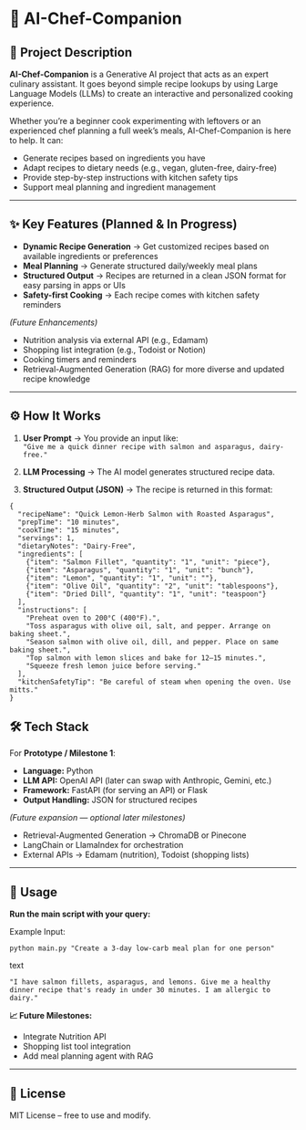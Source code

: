 # 🍳 AI-Chef-Companion  

## 📖 Project Description  

**AI-Chef-Companion** is a Generative AI project that acts as an expert culinary assistant. It goes beyond simple recipe lookups by using Large Language Models (LLMs) to create an interactive and personalized cooking experience.  

Whether you’re a beginner cook experimenting with leftovers or an experienced chef planning a full week’s meals, AI-Chef-Companion is here to help. It can:  
- Generate recipes based on ingredients you have  
- Adapt recipes to dietary needs (e.g., vegan, gluten-free, dairy-free)  
- Provide step-by-step instructions with kitchen safety tips  
- Support meal planning and ingredient management  

---

## ✨ Key Features (Planned & In Progress)  

- **Dynamic Recipe Generation** → Get customized recipes based on available ingredients or preferences  
- **Meal Planning** → Generate structured daily/weekly meal plans  
- **Structured Output** → Recipes are returned in a clean JSON format for easy parsing in apps or UIs  
- **Safety-first Cooking** → Each recipe comes with kitchen safety reminders  

*(Future Enhancements)*  
- Nutrition analysis via external API (e.g., Edamam)  
- Shopping list integration (e.g., Todoist or Notion)  
- Cooking timers and reminders  
- Retrieval-Augmented Generation (RAG) for more diverse and updated recipe knowledge  

---

## ⚙️ How It Works  

1. **User Prompt** → You provide an input like:  
   `"Give me a quick dinner recipe with salmon and asparagus, dairy-free."`

2. **LLM Processing** → The AI model generates structured recipe data.  

3. **Structured Output (JSON)** → The recipe is returned in this format:  


```
{
  "recipeName": "Quick Lemon-Herb Salmon with Roasted Asparagus",
  "prepTime": "10 minutes",
  "cookTime": "15 minutes",
  "servings": 1,
  "dietaryNotes": "Dairy-Free",
  "ingredients": [
    {"item": "Salmon Fillet", "quantity": "1", "unit": "piece"},
    {"item": "Asparagus", "quantity": "1", "unit": "bunch"},
    {"item": "Lemon", "quantity": "1", "unit": ""},
    {"item": "Olive Oil", "quantity": "2", "unit": "tablespoons"},
    {"item": "Dried Dill", "quantity": "1", "unit": "teaspoon"}
  ],
  "instructions": [
    "Preheat oven to 200°C (400°F).",
    "Toss asparagus with olive oil, salt, and pepper. Arrange on baking sheet.",
    "Season salmon with olive oil, dill, and pepper. Place on same baking sheet.",
    "Top salmon with lemon slices and bake for 12–15 minutes.",
    "Squeeze fresh lemon juice before serving."
  ],
  "kitchenSafetyTip": "Be careful of steam when opening the oven. Use mitts."
}
```

## 🛠️ Tech Stack  

For **Prototype / Milestone 1**:  
- **Language:** Python  
- **LLM API:** OpenAI API (later can swap with Anthropic, Gemini, etc.)  
- **Framework:** FastAPI (for serving an API) or Flask  
- **Output Handling:** JSON for structured recipes  

*(Future expansion — optional later milestones)*  
- Retrieval-Augmented Generation → ChromaDB or Pinecone  
- LangChain or LlamaIndex for orchestration  
- External APIs → Edamam (nutrition), Todoist (shopping lists)  

---

## 🚀 Usage  

**Run the main script with your query:**

Example Input:
```
python main.py "Create a 3-day low-carb meal plan for one person"
```

text
```
"I have salmon fillets, asparagus, and lemons. Give me a healthy dinner recipe that's ready in under 30 minutes. I am allergic to dairy."
```
**📈 Future Milestones:**  
- Integrate Nutrition API  
- Shopping list tool integration  
- Add meal planning agent with RAG  

---

## 📄 License  

MIT License – free to use and modify. 